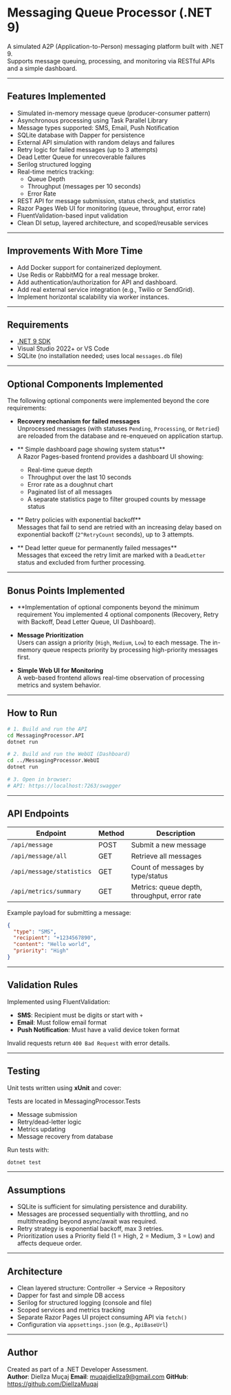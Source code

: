 
# Messaging Queue Processor (.NET 9)

A simulated A2P (Application-to-Person) messaging platform built with .NET 9.  
Supports message queuing, processing, and monitoring via RESTful APIs and a simple dashboard.

---

##  Features Implemented

- Simulated in-memory message queue (producer-consumer pattern)
- Asynchronous processing using Task Parallel Library
- Message types supported: SMS, Email, Push Notification
- SQLite database with Dapper for persistence
- External API simulation with random delays and failures
- Retry logic for failed messages (up to 3 attempts)
- Dead Letter Queue for unrecoverable failures
- Serilog structured logging
- Real-time metrics tracking:
  - Queue Depth
  - Throughput (messages per 10 seconds)
  - Error Rate
- REST API for message submission, status check, and statistics
- Razor Pages Web UI for monitoring (queue, throughput, error rate)
- FluentValidation-based input validation
- Clean DI setup, layered architecture, and scoped/reusable services

---
##  Improvements With More Time

- Add Docker support for containerized deployment.
- Use Redis or RabbitMQ for a real message broker.
- Add authentication/authorization for API and dashboard.
- Add real external service integration (e.g., Twilio or SendGrid).
- Implement horizontal scalability via worker instances.

---

##  Requirements

- [.NET 9 SDK](https://dotnet.microsoft.com/)
- Visual Studio 2022+ or VS Code
- SQLite (no installation needed; uses local `messages.db` file)

---
## Optional Components Implemented

The following optional components were implemented beyond the core requirements:

- **Recovery mechanism for failed messages**  
  Unprocessed messages (with statuses `Pending`, `Processing`, or `Retried`) are reloaded from the database and re-enqueued on application startup.

- ** Simple dashboard page showing system status**  
  A Razor Pages-based frontend provides a dashboard UI showing:
  - Real-time queue depth
  - Throughput over the last 10 seconds
  - Error rate as a doughnut chart
  - Paginated list of all messages
  - A separate statistics page to filter grouped counts by message status

- ** Retry policies with exponential backoff**  
  Messages that fail to send are retried with an increasing delay based on exponential backoff (`2^RetryCount` seconds), up to 3 attempts.

- ** Dead letter queue for permanently failed messages**  
  Messages that exceed the retry limit are marked with a `DeadLetter` status and excluded from further processing.


---

## Bonus Points Implemented

- **Implementation of optional components beyond the minimum requirement
   You implemented 4 optional components (Recovery, Retry with Backoff, Dead Letter Queue, UI Dashboard).

- **Message Prioritization**  
  Users can assign a priority (`High`, `Medium`, `Low`) to each message. The in-memory queue respects priority by processing high-priority messages first.

- **Simple Web UI for Monitoring**  
  A web-based frontend allows real-time observation of processing metrics and system behavior.
 ---
##  How to Run

```bash
# 1. Build and run the API
cd MessagingProcessor.API
dotnet run

# 2. Build and run the WebUI (Dashboard)
cd ../MessagingProcessor.WebUI
dotnet run

# 3. Open in browser:
# API: https://localhost:7263/swagger
```

---

##  API Endpoints

| Endpoint                         | Method | Description                             |
|----------------------------------|--------|-----------------------------------------|
| `/api/message`                   | POST   | Submit a new message                    |
| `/api/message/all`               | GET    | Retrieve all messages                   |
| `/api/message/statistics`        | GET    | Count of messages by type/status        |
| `/api/metrics/summary`           | GET    | Metrics: queue depth, throughput, error rate |

Example payload for submitting a message:

```json
{
  "type": "SMS",
  "recipient": "+1234567890",
  "content": "Hello world",
  "priority": "High"
}
```

---


##  Validation Rules

Implemented using FluentValidation:

- **SMS**: Recipient must be digits or start with `+`
- **Email**: Must follow email format
- **Push Notification**: Must have a valid device token format

Invalid requests return `400 Bad Request` with error details.

---

##  Testing

Unit tests written using **xUnit** and cover:

Tests are located in MessagingProcessor.Tests

- Message submission
- Retry/dead-letter logic
- Metrics updating
- Message recovery from database

Run tests with:

```bash
dotnet test
```

---

##  Assumptions

- SQLite is sufficient for simulating persistence and durability.
- Messages are processed sequentially with throttling, and no multithreading beyond async/await was required.
- Retry strategy is exponential backoff, max 3 retries.
- Prioritization uses a Priority field (1 = High, 2 = Medium, 3 = Low) and affects dequeue order.

---

##  Architecture

- Clean layered structure: Controller → Service → Repository
- Dapper for fast and simple DB access
- Serilog for structured logging (console and file)
- Scoped services and metrics tracking
- Separate Razor Pages UI project consuming API via `fetch()`
- Configuration via `appsettings.json` (e.g., `ApiBaseUrl`)

---

##  Author

Created as part of a .NET Developer Assessment.  
**Author**: Diellza Muçaj 
**Email**: muqajdiellza9@gmail.com 
**GitHub**: https://github.com/DiellzaMuqaj

